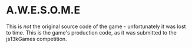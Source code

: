 # A.W.E.S.O.M.E

This is *not* the original source code of the game - unfortunately it was lost to time.
This is the game's production code, as it was submitted to the js13kGames competition.